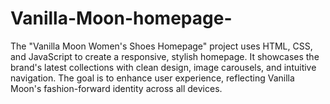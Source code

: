 # Vanilla-Moon-homepage-
The "Vanilla Moon Women's Shoes Homepage" project uses HTML, CSS, and JavaScript to create a responsive, stylish homepage. It showcases the brand's latest collections with clean design, image carousels, and intuitive navigation. The goal is to enhance user experience, reflecting Vanilla Moon's fashion-forward identity across all devices.
